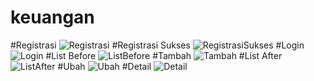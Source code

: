 # keuangan

#Registrasi
![Registrasi](Registrasi.png)
#Registrasi Sukses
![RegistrasiSukses](RegistrasiSukses.png)
#Login
![Login](Login.png)
#List Before
![ListBefore](ListBefore.png)
#Tambah
![Tambah](Tambah.png)
#List After
![ListAfter](ListAfter.png)
#Ubah
![Ubah](Ubah.png)
#Detail
![Detail](Detail.png)
